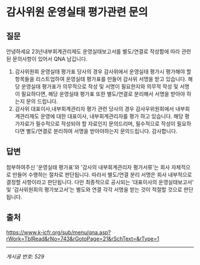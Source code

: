 # 감사위원 운영실태 평가관련 문의

## 질문
안녕하세요
23년내부회계관리제도 운영실태보고서를 별도/연결로 작성함에 따라 관련된 문의사항이 있어서 QNA 남깁니다.
1. 감사위원회 운영실태 평가표
당사의 경우 감사위에서 운영실태 평가시 평가해야 할 항목들을 리스트업하여 운영실태 평가표를 만들어 감사위 서명을 받고 있습니다.
해당 운영실태 평가표가 의무적으로 작성 및 서명이 필요한지와 의무적 작성 및 서명이 필요하다면, 해당 운영실태 평가표 또한 별도/연결로 분리해서 서명을 받아야 하는지 문의 드립니다.
2. 감사위 대표이사,내부회계관리자 평가 관련
당사의 경우 감사우위원회에서 내부회계관리제도 운영에 대한 대표이사, 내부회계관리자를 평가 하고 있습니다.
해당 평가자료가 필수적으로 작성되야 할 자료인지 문의드리며, 필수적으로 작성이 필요하다면 별도/연결로 분리하여 서명을 받아야하는지 문의드립니다.
감사합니다.

## 답변
첨부하여주신 '운영실태 평가표'와 '감사의 내부회계관리자 평가서류'는 회사 자체적으로 만들어 수행하는 절차로 판단됩니다. 따라서 별도/연결 분리 서명은 회사 내부적으로 결정할 사항이라고 판단됩니다.
다만 최종적으로 공시되는 '대표이사의 운영실태보고서' 및 '감사위원회의 평가보고서'는 별도와 연결 각각 서명을 받는 것이 적절할 것으로 판단됩니다.

## 출처
https://www.k-icfr.org/sub/menu/qna.asp?rWork=TblRead&rNo=743&rGotoPage=21&rSchText=&rType=1

---
*게시글 번호: 529*
